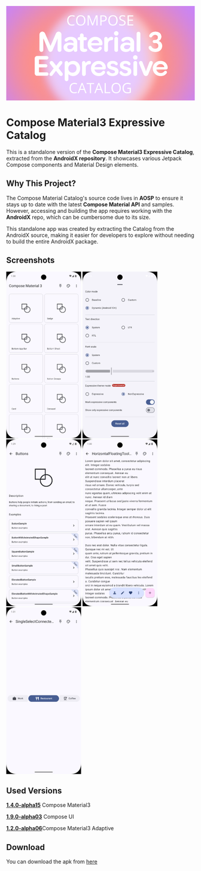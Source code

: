 ![banner](https://github.com/emertozd/Compose-Material-3-Catalog/blob/main/composem3catalog.png)

# Compose Material3 Expressive Catalog

This is a standalone version of the **Compose Material3 Expressive Catalog**, extracted from the 
**AndroidX repository**. It showcases various Jetpack Compose components and Material Design
elements.

## Why This Project?

The Compose Material Catalog's source code lives in **AOSP** to ensure it stays up to date with the
latest **Compose Material API** and samples. However, accessing and building the app requires
working with the **AndroidX** repo, which can be cumbersome due to its size.

This standalone app was created by extracting the Catalog from the AndroidX source, making it easier
for developers to explore without needing to build the entire AndroidX package.

## Screenshots

<img src="https://github.com/emertozd/Compose-Material-3-Catalog/blob/main/screenshots/1.png" width="200" height="445"> <img src="https://github.com/emertozd/Compose-Material-3-Catalog/blob/main/screenshots/2.png" width="200" height="445"> <img src="https://github.com/emertozd/Compose-Material-3-Catalog/blob/main/screenshots/3.png" width="200" height="445"> <img src="https://github.com/emertozd/Compose-Material-3-Catalog/blob/main/screenshots/4.png" width="200" height="445"> <img src="https://github.com/emertozd/Compose-Material-3-Catalog/blob/main/screenshots/5.png" width="200" height="445"> 

## Used Versions

[**1.4.0-alpha15**](https://mvnrepository.com/artifact/androidx.compose.material3/material3/1.4.0-alpha15) Compose Material3

[**1.9.0-alpha03**](https://mvnrepository.com/artifact/androidx.compose.ui/ui/1.9.0-alpha03) Compose UI

[**1.2.0-alpha06**](https://mvnrepository.com/artifact/androidx.compose.material3.adaptive/adaptive)Compose Material3 Adaptive

## Download

You can download the apk from [here](https://github.com/emertozd/Compose-Material-3-Catalog/releases)